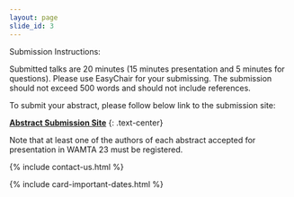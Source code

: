 ```yaml
---
layout: page
slide_id: 3
---
```


<div class="row">

<div class="col-xs-12 col-sm-12 col-md-6 col-lg-6 col-xl-6 text-justify conference-text" markdown="1">

<div class="text-info">Submission Instructions:</div>

Submitted talks are 20 minutes (15 minutes presentation and 5 minutes for questions). Please use EasyChair for your submissing. 
The submission should not exceed 500 words and should not include references. 


To submit your abstract, please follow below link to the submission site:

[<i class="fa fa-external-link fa-fw" aria-hidden="true"></i> **Abstract Submission Site**](https://easychair.org/conferences/?conf=wamta23)
{: .text-center}

Note that at least one of the authors of each abstract accepted for
presentation in WAMTA 23 must be registered.

{% include contact-us.html %}

</div>

<div class="col-xs-12 col-sm-12 col-md-6 col-lg-6 col-xl-6">

{% include card-important-dates.html %}

</div>

</div>

